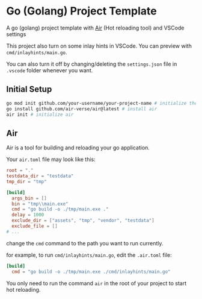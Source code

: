 # Go (Golang) Project Template

A go (golang) project template with [Air](https://github.com/air-verse/air) (Hot reloading tool) and VSCode settings

This project also turn on some inlay hints in VSCode. You can preview with `cmd/inlayhints/main.go`.

You can also turn it off by changing/deleting the `settings.json` file in `.vscode` folder whenever you want.

## Initial Setup

```bash
go mod init github.com/your-username/your-project-name # initialize the project
go install github.com/air-verse/air@latest # install air
air init # initialize air
```

## Air
Air is a tool for building and reloading your go application.

Your `air.toml` file may look like this:

```toml
root = "."
testdata_dir = "testdata"
tmp_dir = "tmp"

[build]
  args_bin = []
  bin = "tmp\\main.exe"
  cmd = "go build -o ./tmp/main.exe ."
  delay = 1000
  exclude_dir = ["assets", "tmp", "vendor", "testdata"]
  exclude_file = []
# ...
```

change the `cmd` command to the path you want to run currently.

for example, to run `cmd/inlayhints/main.go`, edit the `.air.toml` file:

```toml
[build]
  cmd = "go build -o ./tmp/main.exe ./cmd/inlayhints/main.go"
```

You only need to run the command `air` in the root of your project to start hot reloading.

